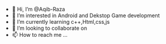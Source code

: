 - 👋 Hi, I’m @Aqib-Raza
- 👀 I’m interested in Android and Dekstop Game development
- 🌱 I’m currently learning c++,Html,css,js
- 💞️ I’m looking to collaborate on 
- 📫 How to reach me ...

<!---
Aqib-Raza/Aqib-Raza is a ✨ special ✨ repository because its `README.md` (this file) appears on your GitHub profile.
You can click the Preview link to take a look at your changes.
--->
